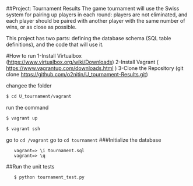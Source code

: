##Project: Tournament Results
The game tournament will use the Swiss system for pairing up players in each round: players are not eliminated, and each player should be paired with another player with the same number of wins, or as close as possible.

This project has two parts: defining the database schema (SQL table definitions), and  the code that will use it.

#How to run
1-Install Virtualbox (https://www.virtualbox.org/wiki/Downloads)
2-Install Vagrant ( https://www.vagrantup.com/downloads.html )
3-Clone the Repository (git clone https://github.com/o2nitin/U_tournament-Results.git)

changee the folder

```sh
$ cd U_tournament/vagrant
```
run the command
```sh
$ vagrant up
```

```sh
$ vagrant ssh
```

go to ```cd /vagrant```
go to ```cd tournament```
###Initialize the database
```psql
   vagrant=> \i tournament.sql
   vagrant=> \q
```
##Run the unit tests
```
   $ python tournament_test.py
```

